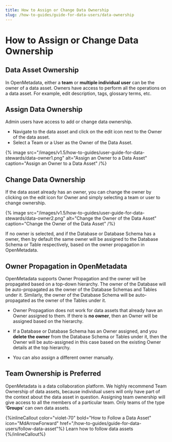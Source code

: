 ```yaml
---
title: How to Assign or Change Data Ownership
slug: /how-to-guides/guide-for-data-users/data-ownership
---
```


# How to Assign or Change Data Ownership

## Data Asset Ownership

In OpenMetadata, either a **team** or **multiple individual user** can be the owner of a data asset. Owners have access to perform all the operations on a data asset. For example, edit description, tags, glossary terms, etc.

## Assign Data Ownership

Admin users have access to add or change data ownership.

- Navigate to the data asset and click on the edit icon next to the Owner of the data asset.
- Select a Team or a User as the Owner of the Data Asset.

{% image
src="/images/v1.5/how-to-guides/user-guide-for-data-stewards/data-owner1.png"
alt="Assign an Owner to a Data Asset"
caption="Assign an Owner to a Data Asset"
/%}

## Change Data Ownership

If the data asset already has an owner, you can change the owner by clicking on the edit icon for Owner and simply selecting a team or user to change ownership.

{% image
src="/images/v1.5/how-to-guides/user-guide-for-data-stewards/data-owner2.png"
alt="Change the Owner of the Data Asset"
caption="Change the Owner of the Data Asset"
/%}

If no owner is selected, and if the Database or Database Schema has a owner, then by default the same owner will be assigned to the Database Schema or Table respectively, based on the owner propagation in OpenMetadata.

## Owner Propagation in OpenMetadata

OpenMetadata supports Owner Propagation and the owner will be propagated based on a top-down hierarchy. The owner of the Database will be auto-propagated as the owner of the Database Schemas and Tables under it. Similarly, the owner of the Database Schema will be auto-propagated as the owner of the Tables under it.

- Owner Propagation does not work for data assets that already have an Owner assigned to them. If there is **no owner**, then an Owner will be assigned based on the hierarchy.

- If a Database or Database Schema has an Owner assigned, and you **delete the owner** from the Database Schema or Tables under it, then the Owner will be auto-assigned in this case based on the existing Owner details at the top hierarchy.

- You can also assign a different owner manually.

## Team Ownership is Preferred

OpenMetadata is a data collaboration platform. We highly recommend Team Ownership of data assets, because individual users will only have part of the context about the data asset in question. Assigning team ownership will give access to all the members of a particular team. Only teams of the type ‘**Groups**’ can own data assets.

{%inlineCallout
  color="violet-70"
  bold="How to Follow a Data Asset"
  icon="MdArrowForward"
  href="/how-to-guides/guide-for-data-users/follow-data-asset"%}
  Learn how to follow data assets
{%/inlineCallout%}